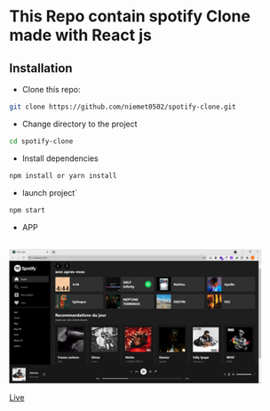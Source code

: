 # This Repo contain spotify Clone made with React js

## Installation

- Clone this repo:

```bash
git clone https://github.com/niemet0502/spotify-clone.git
```

- Change directory to the project

```bash
cd spotify-clone
```

- Install dependencies

```bash
npm install or yarn install
```

- launch project`

```bash
npm start
```

- APP

<br>
<img width="90%" src="src/assets/spotify.PNG">

<a href="https://m-spotify-clone.netlify.app/" target="_blank">Live</a>
